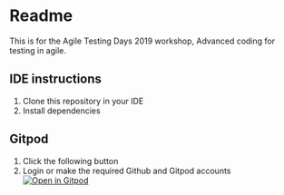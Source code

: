 # Readme

This is for the Agile Testing Days 2019 workshop, Advanced coding for testing in agile.

## IDE instructions

1. Clone this repository in your IDE
1. Install dependencies

## Gitpod
1. Click the following button
1. Login or make the required Github and Gitpod accounts
[![Open in Gitpod](https://gitpod.io/button/open-in-gitpod.svg)](https://gitpod.io/#https://github.com/lazycoderio/atd2019-python/)
